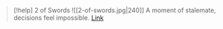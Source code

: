 > [!help]  2 of Swords
> ![[2-of-swords.jpg|240]]
> A moment of stalemate, decisions feel impossible.
> [Link](https://daily-tarot.squarespace.com/two-of-swords)